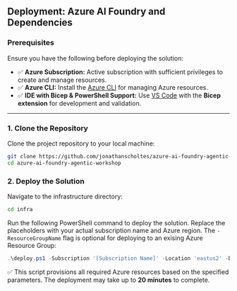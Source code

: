 ## Deployment: Azure AI Foundry and Dependencies

### **Prerequisites**
Ensure you have the following before deploying the solution:
- ✅ **Azure Subscription:** Active subscription with sufficient privileges to create and manage resources.  
- ✅ **Azure CLI:** Install the [Azure CLI](https://learn.microsoft.com/en-us/cli/azure/get-started-with-azure-cli) for managing Azure resources.  
- ✅ **IDE with Bicep & PowerShell Support:** Use [VS Code](https://code.visualstudio.com/download) with the **Bicep extension** for development and validation.  

---

### **1. Clone the Repository**
Clone the project repository to your local machine:

```bash
git clone https://github.com/jonathanscholtes/azure-ai-foundry-agentic-workshop.git
cd azure-ai-foundry-agentic-workshop
```


### 2. Deploy the Solution  
Navigate to the infrastructure directory:

```bash
cd infra
```

Run the following PowerShell command to deploy the solution. Replace the placeholders with your actual subscription name and Azure region. The `-ResourceGroupName` flag is optional for deploying to an exising Azure Resource Group:

```powershell
.\deploy.ps1 -Subscription '[Subscription Name]' -Location 'eastus2' -DevComputeInstances 1 -ResourceGroupName '[Name of existing resource group (optional)]'
```

✅ This script provisions all required Azure resources based on the specified parameters. The deployment may take up to **20 minutes** to complete.






  